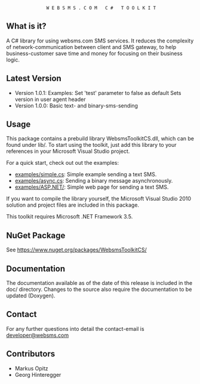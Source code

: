

                   W E B S M S . C O M   C #   T O O L K I T


What is it?
-----------

  A C# library for using websms.com SMS services. It reduces the complexity of
  network-communication between client and SMS gateway, to help
  business-customer save time and money for focusing on their business logic.

Latest Version
------------------

  * Version 1.0.1: Examples: Set 'test' parameter to false as default
                   Sets version in user agent header
  * Version 1.0.0: Basic text- and binary-sms-sending

Usage
-----

  This package contains a prebuild library WebsmsToolkitCS.dll, which can be
  found under lib/. To start using the toolkit, just add this library to your
  references in your Microsoft Visual Studio project.

  For a quick start, check out out the examples:

  * [examples/simple.cs](examples/simple.cs): Simple example sending a text SMS.
  * [examples/async.cs](examples/async.cs):  Sending a binary message asynchronously.
  * [examples/ASP.NET/](examples/ASP.NET/):  Simple web page for sending a text SMS.

  If you want to compile the library yourself, the Microsoft Visual Studio 2010
  solution and project files are included in this package.

  This toolkit requires Microsoft .NET Framework 3.5.

NuGet Package
-------------

  See https://www.nuget.org/packages/WebsmsToolkitCS/

Documentation
-------------

  The documentation available as of the date of this release is included in the
  doc/ directory.
  Changes to the source also require the documentation to be updated (Doxygen).

Contact
-------
  For any further questions into detail the contact-email is developer@websms.com

Contributors
------------
  * Markus Opitz
  * Georg Hinteregger

